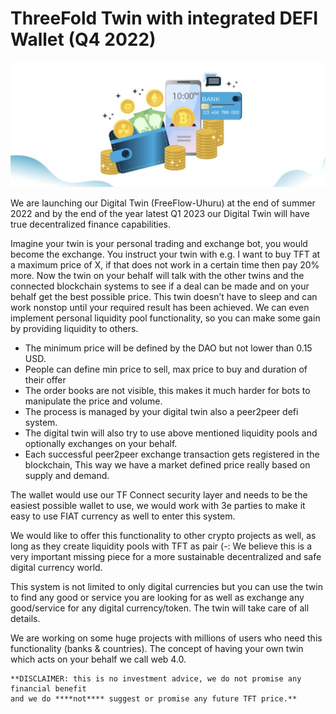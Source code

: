 # ThreeFold Twin with integrated DEFI Wallet (Q4 2022)

![image alt text](img/wallet_infographic.png )

We are launching our Digital Twin (FreeFlow-Uhuru) at the end of summer 2022 and by the end of the year latest Q1 2023 our Digital Twin will have true decentralized finance capabilities.

Imagine your twin is your personal trading and exchange bot, you would become the exchange. You instruct your twin with e.g. I want to buy TFT at a maximum price of X, if that does not work in a certain time then pay 20% more. Now the twin on your behalf will talk with the other twins and the connected blockchain systems to see if a deal can be made and on your behalf get the best possible price. This twin doesn’t have to sleep and can work nonstop until your required result has been achieved. We can even implement personal liquidity pool functionality, so you can make some gain by providing liquidity to others.

* The minimum price will be defined by the DAO but not lower than 0.15 USD.
* People can define min price to sell, max price to buy and duration of their offer
* The order books are not visible, this makes it much harder for bots to manipulate the price and volume. 
* The process is managed by your digital twin also a peer2peer defi system.
* The digital twin will also try to use above mentioned liquidity pools and optionally exchanges on your behalf.
* Each successful peer2peer exchange transaction gets registered in the blockchain, 
This way we have a market defined price really based on supply and demand.

The wallet would use our TF Connect security layer and needs to be the easiest possible wallet to use, we would work with 3e parties to make it easy to use FIAT currency as well to enter this system.

We would like to offer this functionality to other crypto projects as well, as long as they create liquidity pools with TFT as pair (-: 
We believe this is a very important missing piece for a more sustainable decentralized and safe digital currency world.

This system is not limited to only digital currencies but you can use the twin to find any good or service you are looking for as well as exchange any good/service for any digital currency/token. The twin will take care of all details.

We are working on some huge projects with millions of users who need this functionality (banks & countries).
The concept of having your own twin which acts on your behalf we call web 4.0.

    **DISCLAIMER: this is no investment advice, we do not promise any financial benefit 
    and we do ****not**** suggest or promise any future TFT price.** 